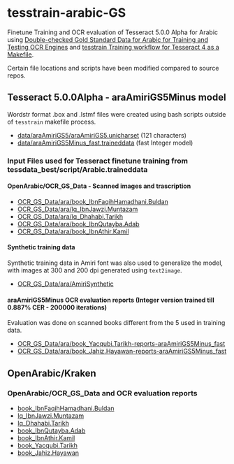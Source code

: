 # tesstrain-arabic-GS

Finetune Training and OCR evaluation of Tesseract 5.0.0 Alpha for Arabic using
[Double-checked Gold Standard Data for Arabic for Training and Testing OCR Engines](https://github.com/OpenArabic/OCR_GS_Data)
and [tesstrain Training workflow for Tesseract 4 as a Makefile](https://github.com/tesseract-ocr/tesstrain).

Certain file locations and scripts have been modified compared to source repos.

## Tesseract 5.0.0Alpha - araAmiriGS5Minus model

Wordstr format .box and .lstmf files were created using bash scripts outside of `tesstrain` makefile process.

* [data/araAmiriGS5/araAmiriGS5.unicharset](data/araAmiriGS5/araAmiriGS5.unicharset) (121 characters)
* [data/araAmiriGS5Minus_fast.traineddata](data/araAmiriGS5Minus_fast.traineddata) (fast Integer model)

### Input Files used for Tesseract finetune training from tessdata_best/script/Arabic.traineddata

#### OpenArabic/OCR_GS_Data - Scanned images and trascription

* [OCR_GS_Data/ara/book_IbnFaqihHamadhani.Buldan](OCR_GS_Data/ara/book_IbnFaqihHamadhani.Buldan)
* [OCR_GS_Data/ara/lq_IbnJawzi.Muntazam](OCR_GS_Data/ara/lq_IbnJawzi.Muntazam)
* [OCR_GS_Data/ara/lq_Dhahabi.Tarikh](OCR_GS_Data/ara/lq_Dhahabi.Tarikh)
* [OCR_GS_Data/ara/book_IbnQutayba.Adab](OCR_GS_Data/ara/book_IbnQutayba.Adab)
* [OCR_GS_Data/ara/book_IbnAthir.Kamil](OCR_GS_Data/ara/book_IbnAthir.Kamil)

#### Synthetic training data

Synthetic training data in Amiri font was also used to generalize the model,
with images at 300 and 200 dpi generated using `text2image`.

* [OCR_GS_Data/ara/AmiriSynthetic](OCR_GS_Data/ara/AmiriSynthetic)

#### araAmiriGS5Minus OCR evaluation reports  (Integer version trained till 0.887% CER - 200000 iterations)

Evaluation was done on scanned books different from the 5 used in training data.

* [OCR_GS_Data/ara/book_Yacqubi.Tarikh-reports-araAmiriGS5Minus_fast](https://github.com/Shreeshrii/tesstrain-arabic-GS/tree/master/OCR_GS_Data/ara/book_Yacqubi.Tarikh-reports-AmiriGS5Minus_fast)
* [OCR_GS_Data/ara/book_Jahiz.Hayawan-reports-araAmiriGS5Minus_fast](https://github.com/Shreeshrii/tesstrain-arabic-GS/tree/master/OCR_GS_Data/ara/book_Jahiz.Hayawan-reports-AmiriGS5Minus_fast)

## OpenArabic/Kraken

### OpenArabic/OCR_GS_Data and OCR evaluation reports

* [book_IbnFaqihHamadhani.Buldan](https://github.com/OpenArabic/OCR_GS_Data/tree/master/ara/book_IbnFaqihHamadhani.Buldan)
* [lq_IbnJawzi.Muntazam](https://github.com/OpenArabic/OCR_GS_Data/tree/master/ara/lq_IbnJawzi.Muntazam)
* [lq_Dhahabi.Tarikh](https://github.com/OpenArabic/OCR_GS_Data/tree/master/ara/lq_Dhahabi.Tarikh)
* [book_IbnQutayba.Adab](https://github.com/OpenArabic/OCR_GS_Data/tree/master/ara/book_IbnQutayba.Adab)
* [book_IbnAthir.Kamil](https://github.com/OpenArabic/OCR_GS_Data/tree/master/ara/book_IbnAthir.Kamil)
* [book_Yacqubi.Tarikh](https://github.com/OpenArabic/OCR_GS_Data/tree/master/ara/book_Yacqubi.Tarikh)
* [book_Jahiz.Hayawan](https://github.com/OpenArabic/OCR_GS_Data/tree/master/ara/book_Jahiz.Hayawan)

